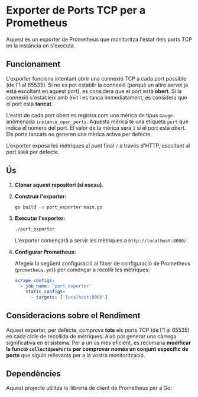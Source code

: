 # Exporter de Ports TCP per a Prometheus

Aquest és un exporter de Prometheus que monitoritza l'estat dels ports TCP en la instància on s'executa.

## Funcionament

L'exporter funciona intentant obrir una connexió TCP a cada port possible (de l'1 al 65535). Si no es pot establir la connexió (perquè un altre servei ja està escoltant en aquest port), es considera que el port està **obert**. Si la connexió s'estableix amb èxit i es tanca immediatament, es considera que el port està **tancat**.

L'estat de cada port obert es registra com una mèrica de tipus `Gauge` anomenada `instance_open_ports`. Aquesta mèrica té una etiqueta `port` que indica el número del port. El valor de la mèrica serà `1` si el port està obert. Els ports tancats no generen una mèrica activa per defecte.

L'exporter exposa les mètriques al punt final `/` a través d'HTTP, escoltant al port `8000` per defecte.

## Ús

1.  **Clonar aquest repositori (si escau).**
2.  **Construir l'exporter:**

    ```bash
    go build -o port_exporter main.go
    ```

3.  **Executar l'exporter:**

    ```bash
    ./port_exporter
    ```

    L'exporter començarà a servir les mètriques a `http://localhost:8000/`.

4.  **Configurar Prometheus:**

    Afegeix la següent configuració al fitxer de configuració de Prometheus (`prometheus.yml`) per començar a recollir les mètriques:

    ```yaml
    scrape_configs:
      - job_name: 'port_exporter'
        static_configs:
          - targets: ['localhost:8000']
    ```

## Consideracions sobre el Rendiment

Aquest exporter, per defecte, comprova **tots** els ports TCP (de l'1 al 65535) en cada cicle de recollida de mètriques. Això pot generar una càrrega significativa en el sistema. Per a un ús més eficient, es recomana **modificar la funció `collectOpenPorts` per comprovar només un conjunt específic de ports** que siguin rellevants per a la vostra monitorització.

## Dependències

Aquest projecte utilitza la llibreria de client de Prometheus per a Go: